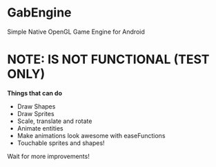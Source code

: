 GabEngine
=========


Simple Native OpenGL Game Engine for Android

NOTE: IS NOT FUNCTIONAL (TEST ONLY)
===================================
**Things that can do**

* Draw Shapes
* Draw Sprites
* Scale, translate and rotate
* Animate entities
* Make animations look awesome with easeFunctions
* Touchable sprites and shapes!

Wait for more improvements!
